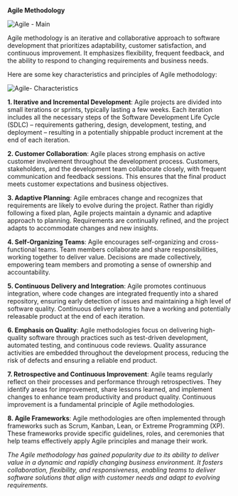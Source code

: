 **Agile Methodology**

![Agile - Main](https://github.com/fayzdeveloper/Tutorials/assets/46987677/eaf4ff1e-0a96-4a23-bf10-511b8660bc8f)

Agile methodology is an iterative and collaborative approach to software development that prioritizes adaptability, customer satisfaction, and continuous improvement. It emphasizes flexibility, frequent feedback, and the ability to respond to changing requirements and business needs. 

Here are some key characteristics and principles of Agile methodology:

![Agile- Characteristics](https://github.com/fayzdeveloper/Tutorials/assets/46987677/12f201e1-5725-4a7d-8791-310d9b9bdac4)

**1. Iterative and Incremental Development**: Agile projects are divided into small iterations or sprints, typically lasting a few weeks. Each iteration includes all the necessary steps of the Software Development Life Cycle (SDLC) – requirements gathering, design, development, testing, and deployment – resulting in a potentially shippable product increment at the end of each iteration.

**2. Customer Collaboration**: Agile places strong emphasis on active customer involvement throughout the development process. Customers, stakeholders, and the development team collaborate closely, with frequent communication and feedback sessions. This ensures that the final product meets customer expectations and business objectives.

**3. Adaptive Planning**: Agile embraces change and recognizes that requirements are likely to evolve during the project. Rather than rigidly following a fixed plan, Agile projects maintain a dynamic and adaptive approach to planning. Requirements are continually refined, and the project adapts to accommodate changes and new insights.

**4. Self-Organizing Teams**: Agile encourages self-organizing and cross-functional teams. Team members collaborate and share responsibilities, working together to deliver value. Decisions are made collectively, empowering team members and promoting a sense of ownership and accountability.

**5. Continuous Delivery and Integration**: Agile promotes continuous integration, where code changes are integrated frequently into a shared repository, ensuring early detection of issues and maintaining a high level of software quality. Continuous delivery aims to have a working and potentially releasable product at the end of each iteration.

**6. Emphasis on Quality**: Agile methodologies focus on delivering high-quality software through practices such as test-driven development, automated testing, and continuous code reviews. Quality assurance activities are embedded throughout the development process, reducing the risk of defects and ensuring a reliable end product.

**7. Retrospective and Continuous Improvement**: Agile teams regularly reflect on their processes and performance through retrospectives. They identify areas for improvement, share lessons learned, and implement changes to enhance team productivity and product quality. Continuous improvement is a fundamental principle of Agile methodologies.

**8. Agile Frameworks**: Agile methodologies are often implemented through frameworks such as Scrum, Kanban, Lean, or Extreme Programming (XP). These frameworks provide specific guidelines, roles, and ceremonies that help teams effectively apply Agile principles and manage their work.

_The Agile methodology has gained popularity due to its ability to deliver value in a dynamic and rapidly changing business environment. It fosters collaboration, flexibility, and responsiveness, enabling teams to deliver software solutions that align with customer needs and adapt to evolving requirements._
